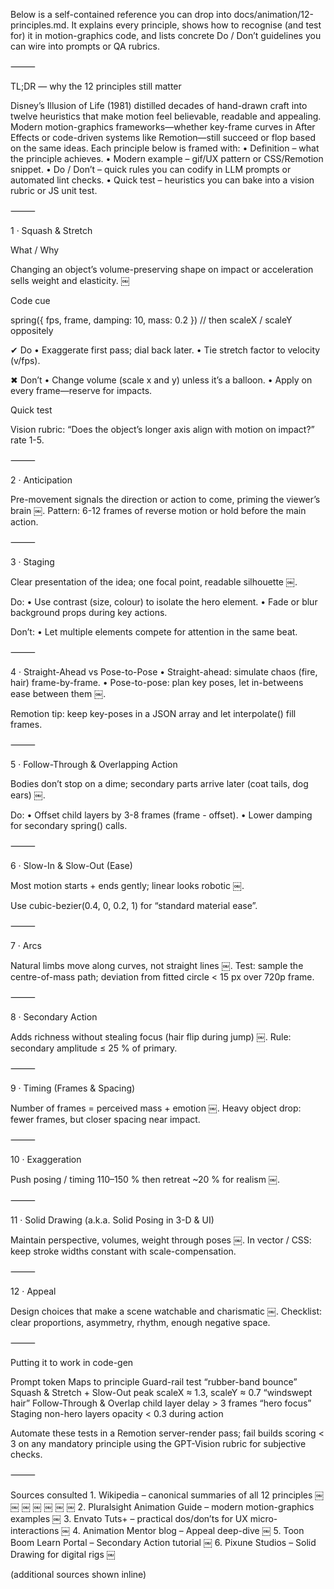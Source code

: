 Below is a self-contained reference you can drop into docs/animation/12-principles.md.
It explains every principle, shows how to recognise (and test for) it in motion-graphics code, and lists concrete Do / Don’t guidelines you can wire into prompts or QA rubrics.

⸻

TL;DR — why the 12 principles still matter

Disney’s Illusion of Life (1981) distilled decades of hand-drawn craft into twelve heuristics that make motion feel believable, readable and appealing. Modern motion-graphics frameworks—whether key-frame curves in After Effects or code-driven systems like Remotion—still succeed or flop based on the same ideas. Each principle below is framed with:
	•	Definition – what the principle achieves.
	•	Modern example – gif/UX pattern or CSS/Remotion snippet.
	•	Do / Don’t – quick rules you can codify in LLM prompts or automated lint checks.
	•	Quick test – heuristics you can bake into a vision rubric or JS unit test.

⸻

1 · Squash & Stretch

What / Why

Changing an object’s volume-preserving shape on impact or acceleration sells weight and elasticity.  ￼

Code cue

spring({ fps, frame, damping: 10, mass: 0.2 })   // then scaleX / scaleY oppositely

✔︎ Do
	•	Exaggerate first pass; dial back later.
	•	Tie stretch factor to velocity (v/fps).

✖︎ Don’t
	•	Change volume (scale x and y) unless it’s a balloon.
	•	Apply on every frame—reserve for impacts.

Quick test

Vision rubric: “Does the object’s longer axis align with motion on impact?” rate 1-5.

⸻

2 · Anticipation

Pre-movement signals the direction or action to come, priming the viewer’s brain  ￼.
Pattern: 6-12 frames of reverse motion or hold before the main action.

⸻

3 · Staging

Clear presentation of the idea; one focal point, readable silhouette  ￼.

Do:
	•	Use contrast (size, colour) to isolate the hero element.
	•	Fade or blur background props during key actions.

Don’t:
	•	Let multiple elements compete for attention in the same beat.

⸻

4 · Straight-Ahead vs Pose-to-Pose
	•	Straight-ahead: simulate chaos (fire, hair) frame-by-frame.
	•	Pose-to-pose: plan key poses, let in-betweens ease between them  ￼.

Remotion tip: keep key-poses in a JSON array and let interpolate() fill frames.

⸻

5 · Follow-Through & Overlapping Action

Bodies don’t stop on a dime; secondary parts arrive later (coat tails, dog ears)  ￼.

Do:
	•	Offset child layers by 3-8 frames (frame - offset).
	•	Lower damping for secondary spring() calls.

⸻

6 · Slow-In & Slow-Out (Ease)

Most motion starts + ends gently; linear looks robotic  ￼.

Use cubic-bezier(0.4, 0, 0.2, 1) for “standard material ease”.

⸻

7 · Arcs

Natural limbs move along curves, not straight lines  ￼.
Test: sample the centre-of-mass path; deviation from fitted circle < 15 px over 720p frame.

⸻

8 · Secondary Action

Adds richness without stealing focus (hair flip during jump)  ￼.
Rule: secondary amplitude ≤ 25 % of primary.

⸻

9 · Timing (Frames & Spacing)

Number of frames = perceived mass + emotion  ￼.
Heavy object drop: fewer frames, but closer spacing near impact.

⸻

10 · Exaggeration

Push posing / timing 110–150 % then retreat ~20 % for realism  ￼.

⸻

11 · Solid Drawing (a.k.a. Solid Posing in 3-D & UI)

Maintain perspective, volumes, weight through poses  ￼.
In vector / CSS: keep stroke widths constant with scale-compensation.

⸻

12 · Appeal

Design choices that make a scene watchable and charismatic  ￼.
Checklist: clear proportions, asymmetry, rhythm, enough negative space.

⸻

Putting it to work in code-gen

Prompt token	Maps to principle	Guard-rail test
“rubber-band bounce”	Squash & Stretch + Slow-Out	peak scaleX ≈ 1.3, scaleY ≈ 0.7
“windswept hair”	Follow-Through & Overlap	child layer delay > 3 frames
“hero focus”	Staging	non-hero layers opacity < 0.3 during action

Automate these tests in a Remotion server-render pass; fail builds scoring < 3 on any mandatory principle using the GPT-Vision rubric for subjective checks.

⸻

Sources consulted
	1.	Wikipedia – canonical summaries of all 12 principles  ￼ ￼ ￼ ￼ ￼ ￼ ￼
	2.	Pluralsight Animation Guide – modern motion-graphics examples  ￼
	3.	Envato Tuts+ – practical dos/don’ts for UX micro-interactions  ￼
	4.	Animation Mentor blog – Appeal deep-dive  ￼
	5.	Toon Boom Learn Portal – Secondary Action tutorial  ￼
	6.	Pixune Studios – Solid Drawing for digital rigs  ￼

(additional sources shown inline)